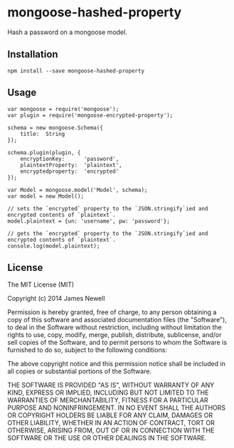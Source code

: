 # mongoose-hashed-property

Hash a password on a mongoose model.  

## Installation

	npm install --save mongoose-hashed-property

## Usage

    var mongoose = require('mongoose');
    var plugin = require('mongoose-encrypted-property');

    schema = new mongoose.Schema({
        title:  String
    });

    schema.plugin(plugin, {
        encryptionKey:      'password',
        plaintextProperty:  'plaintext',
        encryptedproperty:  'encrypted'
    });
    
    var Model = mongoose.model('Model', schema);
    var model = new Model();
    
    // sets the `encrypted` property to the `JSON.stringify`ied and encrypted contents of `plaintext`.
    model.plaintext = {un: 'username', pw: 'password'}; 
    
    // gets the `encrypted` property to the `JSON.stringify`ied and encrypted contents of `plaintext`.
    console.log(model.plaintext);

## License

The MIT License (MIT)

Copyright (c) 2014 James Newell

Permission is hereby granted, free of charge, to any person obtaining a copy of this software and associated documentation files (the "Software"), to deal in the Software without restriction, including without limitation the rights to use, copy, modify, merge, publish, distribute, sublicense, and/or sell copies of the Software, and to permit persons to whom the Software is furnished to do so, subject to the following conditions:

The above copyright notice and this permission notice shall be included in all copies or substantial portions of the Software.

THE SOFTWARE IS PROVIDED "AS IS", WITHOUT WARRANTY OF ANY KIND, EXPRESS OR IMPLIED, INCLUDING BUT NOT LIMITED TO THE WARRANTIES OF MERCHANTABILITY, FITNESS FOR A PARTICULAR PURPOSE AND NONINFRINGEMENT. IN NO EVENT SHALL THE AUTHORS OR COPYRIGHT HOLDERS BE LIABLE FOR ANY CLAIM, DAMAGES OR OTHER LIABILITY, WHETHER IN AN ACTION OF CONTRACT, TORT OR OTHERWISE, ARISING FROM, OUT OF OR IN CONNECTION WITH THE SOFTWARE OR THE USE OR OTHER DEALINGS IN THE SOFTWARE.